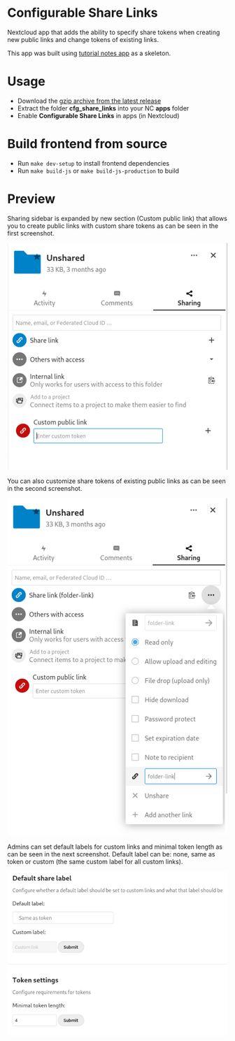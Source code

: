 # Configurable Share Links

Nextcloud app that adds the ability to specify share tokens when creating new public links and change tokens of existing links.

This app was built using [tutorial notes app](https://github.com/nextcloud/app-tutorial) as a skeleton.

# Usage

- Download the [gzip archive from the latest release](https://github.com/jimmyl0l3c/cfg-share-links/releases/latest/download/cfg_share_links.tar.gz)
- Extract the folder **cfg_share_links** into your NC **apps** folder
- Enable **Configurable Share Links** in apps (in Nextcloud)

# Build frontend from source

- Run `make dev-setup` to install frontend dependencies
- Run `make build-js` or `make build-js-production` to build

# Preview

Sharing sidebar is expanded by new section (Custom public link) that allows you to create public links with custom share tokens as can be seen in the first screenshot.

![Sidebar preview](screens/nc02.png "Sidebar preview")

You can also customize share tokens of existing public links as can be seen in the second screenshot.

![Sidebar preview](screens/nc03.png "Sidebar preview")

Admins can set default labels for custom links and minimal token length as can be seen in the next screenshot.
Default label can be: none, same as token or custom (the same custom label for all custom links).

![Sidebar preview](screens/nc01.png "Sidebar preview")